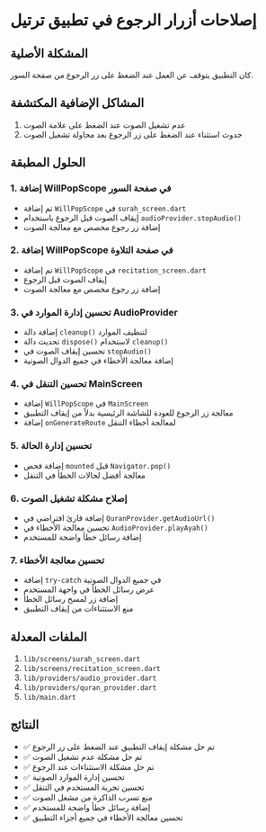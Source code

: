 # إصلاحات أزرار الرجوع في تطبيق ترتيل

## المشكلة الأصلية
كان التطبيق يتوقف عن العمل عند الضغط على زر الرجوع من صفحة السور.

## المشاكل الإضافية المكتشفة
1. عدم تشغيل الصوت عند الضغط على علامة الصوت
2. حدوث استثناء عند الضغط على زر الرجوع بعد محاولة تشغيل الصوت

## الحلول المطبقة

### 1. إضافة WillPopScope في صفحة السور
- تم إضافة `WillPopScope` في `surah_screen.dart`
- إيقاف الصوت قبل الرجوع باستخدام `audioProvider.stopAudio()`
- إضافة زر رجوع مخصص مع معالجة الصوت

### 2. إضافة WillPopScope في صفحة التلاوة
- تم إضافة `WillPopScope` في `recitation_screen.dart`
- إيقاف الصوت قبل الرجوع
- إضافة زر رجوع مخصص مع معالجة الصوت

### 3. تحسين إدارة الموارد في AudioProvider
- إضافة دالة `cleanup()` لتنظيف الموارد
- تحديث دالة `dispose()` لاستخدام `cleanup()`
- تحسين إيقاف الصوت في `stopAudio()`
- إضافة معالجة الأخطاء في جميع الدوال الصوتية

### 4. تحسين التنقل في MainScreen
- إضافة `WillPopScope` في `MainScreen`
- معالجة زر الرجوع للعودة للشاشة الرئيسية بدلاً من إيقاف التطبيق
- إضافة `onGenerateRoute` لمعالجة أخطاء التنقل

### 5. تحسين إدارة الحالة
- إضافة فحص `mounted` قبل `Navigator.pop()`
- معالجة أفضل لحالات الخطأ في التنقل

### 6. إصلاح مشكلة تشغيل الصوت
- إضافة قارئ افتراضي في `QuranProvider.getAudioUrl()`
- تحسين معالجة الأخطاء في `AudioProvider.playAyah()`
- إضافة رسائل خطأ واضحة للمستخدم

### 7. تحسين معالجة الأخطاء
- إضافة `try-catch` في جميع الدوال الصوتية
- عرض رسائل الخطأ في واجهة المستخدم
- إضافة زر لمسح رسائل الخطأ
- منع الاستثناءات من إيقاف التطبيق

## الملفات المعدلة
1. `lib/screens/surah_screen.dart`
2. `lib/screens/recitation_screen.dart`
3. `lib/providers/audio_provider.dart`
4. `lib/providers/quran_provider.dart`
5. `lib/main.dart`

## النتائج
- ✅ تم حل مشكلة إيقاف التطبيق عند الضغط على زر الرجوع
- ✅ تم حل مشكلة عدم تشغيل الصوت
- ✅ تم حل مشكلة الاستثناءات عند الرجوع
- ✅ تحسين إدارة الموارد الصوتية
- ✅ تحسين تجربة المستخدم في التنقل
- ✅ منع تسرب الذاكرة من مشغل الصوت
- ✅ إضافة رسائل خطأ واضحة للمستخدم
- ✅ تحسين معالجة الأخطاء في جميع أجزاء التطبيق 